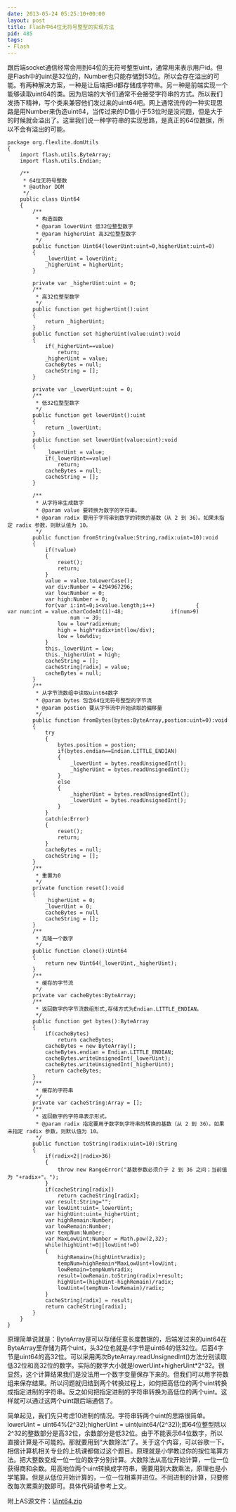 ```yaml
---
date: 2013-05-24 05:25:10+00:00
layout: post
title: Flash中64位无符号整型的实现方法
pid: 485
tags:
- Flash
---
```


跟后端socket通信经常会用到64位的无符号整型uint，通常用来表示用户id。但是Flash中的uint是32位的，Number也只能存储到53位。所以会存在溢出的可能。有两种解决方案，一种是让后端把id都存储成字符串。另一种是前端实现一个能够读取uint64的类。因为后端的大爷们通常不会接受字符串的方式。所以我们发扬下精神，写个类来兼容他们发过来的uint64吧。网上通常流传的一种实现思路是用Number来伪造uint64，当传过来的ID值小于53位时是没问题，但是大于的时候就会溢出了。这里我们说一种字符串的实现思路，是真正的64位数据，所以不会有溢出的可能。

    
    
    package org.flexlite.domUtils
    {
    	import flash.utils.ByteArray;
    	import flash.utils.Endian;
    
    	/**
    	 * 64位无符号整数
    	 * @author DOM
    	 */
    	public class Uint64
    	{
    		/**
    		 * 构造函数
    		 * @param lowerUint 低32位整型数字
    		 * @param higherUint 高32位整型数字
    		 */		
    		public function Uint64(lowerUint:uint=0,higherUint:uint=0)
    		{
    			_lowerUint = lowerUint;
    			_higherUint = higherUint;
    		}
    
    		private var _higherUint:uint = 0;
    		/**
    		 * 高32位整型数字
    		 */
    		public function get higherUint():uint
    		{
    			return _higherUint;
    		}
    		public function set higherUint(value:uint):void
    		{
    			if(_higherUint==value)
    				return;
    			_higherUint = value;
    			cacheBytes = null;
    			cacheString = [];
    		}
    
    		private var _lowerUint:uint = 0;
    		/**
    		 * 低32位整型数字
    		 */
    		public function get lowerUint():uint
    		{
    			return _lowerUint;
    		}
    		public function set lowerUint(value:uint):void
    		{
    			_lowerUint = value;
    			if(_lowerUint==value)
    				return;
    			cacheBytes = null;
    			cacheString = [];
    		}
    
    		/**
    		 * 从字符串生成数字
    		 * @param value 要转换为数字的字符串。
    		 * @param radix 要用于字符串到数字的转换的基数（从 2 到 36）。如果未指定 radix 参数，则默认值为 10。
    		 */		
    		public function fromString(value:String,radix:uint=10):void
    		{
    			if(!value)
    			{
    				reset();
    				return;
    			}
    			value = value.toLowerCase();
    			var div:Number = 4294967296;
    			var low:Number = 0;
    			var high:Number = 0;
    			for(var i:int=0;i<value.length;i++) 			{ 				var num:int = value.charCodeAt(i)-48; 				if(num>9)
    					num -= 39;
    				low = low*radix+num;
    				high = high*radix+int(low/div);
    				low = low%div;
    			}
    			this._lowerUint = low;
    			this._higherUint = high;
    			cacheString = [];
    			cacheString[radix] = value;
    			cacheBytes = null;
    		}
    		/**
    		 * 从字节流数组中读取uint64数字
    		 * @param bytes 包含64位无符号整型的字节流
    		 * @param postion 要从字节流中开始读取的偏移量
    		 */		
    		public function fromBytes(bytes:ByteArray,postion:uint=0):void
    		{
    			try
    			{
    				bytes.position = postion;
    				if(bytes.endian==Endian.LITTLE_ENDIAN)
    				{
    					_lowerUint = bytes.readUnsignedInt();
    					_higherUint = bytes.readUnsignedInt();
    				}
    				else
    				{
    					_higherUint = bytes.readUnsignedInt();
    					_lowerUint = bytes.readUnsignedInt();
    				}
    			}
    			catch(e:Error)
    			{
    				reset();
    				return;
    			}
    			cacheBytes = null;
    			cacheString = [];
    		}
    		/**
    		 * 重置为0
    		 */		
    		private function reset():void
    		{
    			_higherUint = 0;
    			_lowerUint = 0;
    			cacheBytes = null
    			cacheString = [];
    		}
    		/**
    		 * 克隆一个数字
    		 */		
    		public function clone():Uint64
    		{
    			return new Uint64(_lowerUint,_higherUint);
    		}
    		/**
    		 * 缓存的字节流
    		 */		
    		private var cacheBytes:ByteArray;
    		/**
    		 * 返回数字的字节流数组形式,存储方式为Endian.LITTLE_ENDIAN。
    		 */		
    		public function get bytes():ByteArray
    		{
    			if(cacheBytes)
    				return cacheBytes;
    			cacheBytes = new ByteArray();
    			cacheBytes.endian = Endian.LITTLE_ENDIAN;
    			cacheBytes.writeUnsignedInt(_lowerUint);
    			cacheBytes.writeUnsignedInt(_higherUint);
    			return cacheBytes;
    		}
    		/**
    		 * 缓存的字符串
    		 */		
    		private var cacheString:Array = [];
    		/**
    		 * 返回数字的字符串表示形式。
    		 * @param radix 指定要用于数字到字符串的转换的基数（从 2 到 36）。如果未指定 radix 参数，则默认值为 10。
    		 */		
    		public function toString(radix:uint=10):String
    		{
    			if(radix<2||radix>36)
    			{
    				throw new RangeError("基数参数必须介于 2 到 36 之间；当前值为 "+radix+"。");
    			}
    			if(cacheString[radix])
    				return cacheString[radix];
    			var result:String="";
    			var lowUint:uint=_lowerUint;
    			var highUint:uint=_higherUint;
    			var highRemain:Number;
    			var lowRemain:Number;
    			var tempNum:Number;
    			var MaxLowUint:Number = Math.pow(2,32);
    			while(highUint!=0||lowUint!=0)
    			{
    				highRemain=(highUint%radix);
    				tempNum=highRemain*MaxLowUint+lowUint;
    				lowRemain=tempNum%radix;
    				result=lowRemain.toString(radix)+result;
    				highUint=(highUint-highRemain)/radix;
    				lowUint=(tempNum-lowRemain)/radix;
    			}
    			cacheString[radix] = result;
    			return cacheString[radix];
    		}
    	}
    }
    


原理简单说就是：ByteArray是可以存储任意长度数据的，后端发过来的uint64在ByteArray里存储为两个uint，头32位也就是4字节是uint64的低32位。后面4字节是uint64的高32位。可以采用两次ByteArray.readUnsignedInt()方法分别读取低32位和高32位的数字。实际的数字大小就是lowerUint+higherUint*2^32。很显然，这个计算结果我们是没法用一个数字变量保存下来的。但我们可以用字符数组来保存结果。所以问题就归结到两个转换过程上，如何把高低位的两个uint转换成指定进制的字符串。反之如何把指定进制的字符串转换为高低位的两个uint。这样就可以通过这两个uint跟后端通信了。

简单起见，我们先只考虑10进制的情况。字符串转两个uint的思路很简单。lowerUint = uint64%(2^32);higherUint = uint(uint64/(2^32));即64位整型除以2^32的整数部分是高32位，余数部分是低32位。由于不能表示64位数字，所以直接计算是不可能的。那就要用到“大数除法”了。关于这个内容，可以谷歌一下。相信计算机相关专业的上机课都做过这个题目。原理就是小学教过你的按位笔算方法。把大整数变成一位一位的数字分别计算。大数除法从高位开始计算，一位一位获得商和余数。用高地位两个uint转换成字符串，需要用到大数乘法，原理也是小学笔算。但是从低位开始计算的，一位一位相乘并进位。不同进制的计算，只要修改每次累乘的数即可。具体代码请参考上文。

附上AS源文件：[Uint64.zip](/uploads/2013/05/Uint64.zip)
